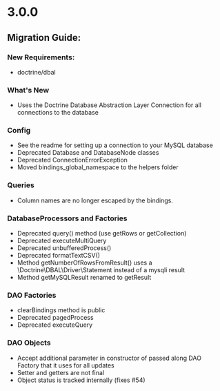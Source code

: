 # 3.0.0

## Migration Guide:

### New Requirements:
* doctrine/dbal

### What's New
* Uses the Doctrine Database Abstraction Layer Connection for all connections to the database


### Config
* See the readme for setting up a connection to your MySQL database
* Deprecated Database and DatabaseNode classes
* Deprecated ConnectionErrorException
* Moved bindings_global_namespace to the helpers folder

### Queries
* Column names are no longer escaped by the bindings.

### DatabaseProcessors and Factories
* Deprecated query() method (use getRows or getCollection)
* Deprecated executeMultiQuery
* Deprecated unbufferedProcess()
* Deprecated formatTextCSV()
* Method getNumberOfRowsFromResult() uses a \Doctrine\DBAL\Driver\Statement instead of a mysqli result
* Method getMySQLResult renamed to getResult

### DAO Factories
* clearBindings method is public
* Deprecated pagedProcess
* Deprecated executeQuery


### DAO Objects
* Accept additional parameter in constructor of passed along DAO Factory that it uses for all updates
* Setter and getters are not final
* Object status is tracked internally (fixes #54)